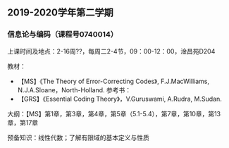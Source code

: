 ## 2019-2020学年第二学期
### 信息论与编码（课程号0740014）

上课时间及地点：2-16周??，每周二2-4节，09：00-12：00，淦昌苑D204

教材：
* 【MS】《The Theory of Error-Correcting Codes》, F.J.MacWilliams, N.J.A.Sloane，North-Holland.
参考书：
* 【GRS】《Essential Coding Theory》，V.Guruswami, A.Rudra, M.Sudan.

大纲：【MS】第1章，第3章，第4章，第5章（5.1-5.4），第7章，第10章，第13章，第17章

预备知识：线性代数；了解有限域的基本定义与性质
